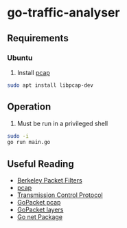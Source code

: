 # go-traffic-analyser
## Requirements
### Ubuntu
1. Install [pcap](https://en.wikipedia.org/wiki/Pcap)
```bash
sudo apt install libpcap-dev
```
## Operation
1. Must be run in a privileged shell
```bash
sudo -i
go run main.go
```
## Useful Reading
* [Berkeley Packet Filters](https://www.ibm.com/docs/en/qsip/7.4?topic=queries-berkeley-packet-filters)
* [pcap](https://en.wikipedia.org/wiki/Pcap)
* [Transmission Control Protocol](https://en.wikipedia.org/wiki/Transmission_Control_Protocol)
* [GoPacket pcap](https://pkg.go.dev/github.com/google/gopacket@v1.1.19/pcap)
* [GoPacket layers](https://pkg.go.dev/github.com/google/gopacket@v1.1.19/layers)
* [Go net Package](https://pkg.go.dev/net@go1.18.3)